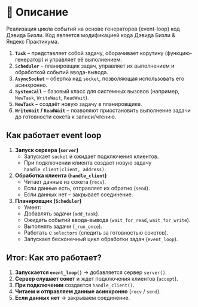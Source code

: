 # 🔹 Описание

Реализация цикла событий на основе генераторов (event-loop) код Дэвида Бизли.
Код является модификацией кода Дэвида Бизли & Яндекс Практикума. 

1. **`Task`** – представляет собой задачу, оборачивает корутину (функцию-генератор) и управляет её выполнением.
2. **`Scheduler`** – планировщик задач, управляет их выполнением и обработкой событий ввода-вывода.
3. **`AsyncSocket`** – обертка над `socket`, позволяющая использовать его асинхронно.
4. **`SystemCall`** – базовый класс для системных вызовов (например, `NewTask`, `WriteWait`, `ReadWait`).
5. **`NewTask`** – создаёт новую задачу в планировщике.
6. **`WriteWait` / `ReadWait`** – позволяют приостановить выполнение задачи до готовности сокета к записи/чтению.

## Как работает event loop

1. **Запуск сервера (`server`)**
	- Запускает `socket` и ожидает подключения клиентов.
    - При подключении клиента создает новую задачу `handle_client(client, address)`.
2. **Обработка клиента (`handle_client`)**
    - Читает данные из сокета (`recv`).
    - Если данные есть, отправляет их обратно (`send`).
    - Если данных нет – закрывает соединение.
3. **Планировщик (`Scheduler`)**
	- Умеет:
	- Добавлять задачи (`add_task`).
	- Ожидать событий ввода-вывода (`wait_for_read`, `wait_for_write`).
	- Выполнять задачи (`_run_once`).
	- Работать с `selectors` (следить за готовностью сокетов).
    - Запускает бесконечный цикл обработки задач (`event_loop`).


## Итог: Как это работает?

1. **Запускается `event_loop()`** → добавляется сервер `server()`.
2. **Сервер слушает сокет** и ждет подключения клиентов (`accept`).
3. **При подключении** создается `handle_client()`.
4. **Читаем и отправляем данные асинхронно** (`recv` / `send`).
5. **Если данных нет** → закрываем соединение.